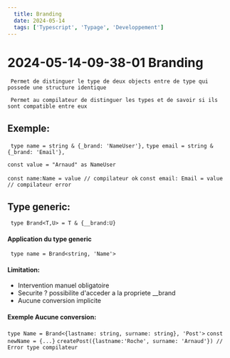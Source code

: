 ```yaml
---
  title: Branding
  date: 2024-05-14
  tags: ['Typescript', 'Typage', 'Developpement']
---
```

# 2024-05-14-09-38-01 Branding

``` Permet de distinguer le type de deux objects entre de type qui possede une structure identique```

``` Permet au compilateur de distinguer les types et de savoir si ils sont compatible entre eux```

## Exemple:

``` type name = string & {_brand: 'NameUser'},```
  ```type email = string & {_brand: 'Email'},```

```const value = "Arnaud" as NameUser ```

```const name:Name = value // compilateur ok```
```const email: Email = value // compilateur error```

## Type generic: 

``` type Brand<T,U> = T & {__brand:U}```

#### Application du type generic
``` type name = Brand<string, 'Name'>```

#### Limitation:
 * Intervention manuel obligatoire
 * Securite ? possibilite d'acceder a la propriete __brand
 * Aucune conversion implicite

#### Exemple Aucune conversion:
  ```type Name = Brand<{lastname: string, surname: string}, 'Post'>```
  ```const newName = {...}```
  ```createPost({lastname:'Roche', surname: 'Arnaud'}) // Error type compilateur```

